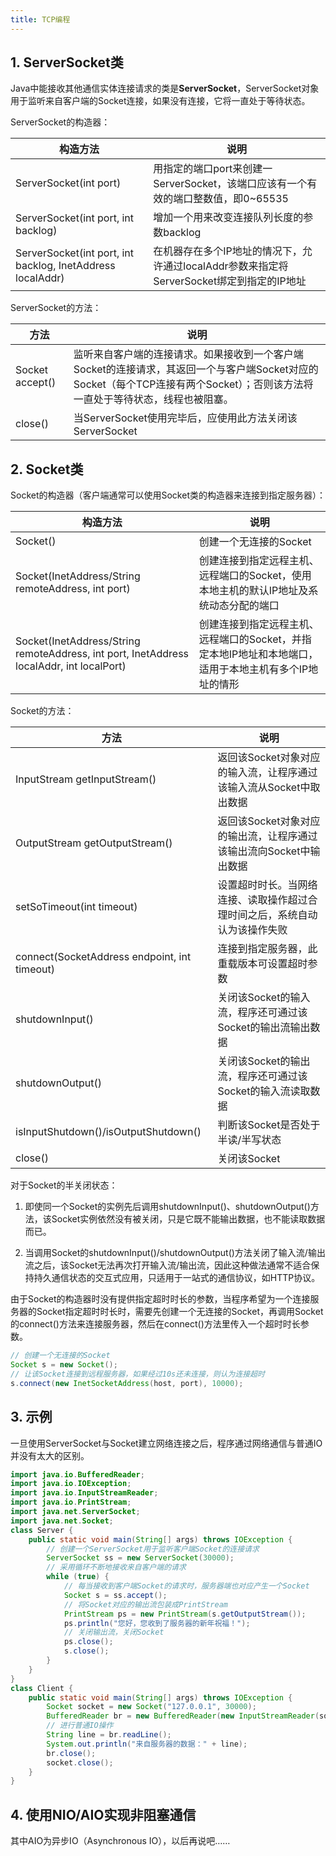 ```yaml
---
title: TCP编程
---
```


## 1. ServerSocket类

Java中能接收其他通信实体连接请求的类是**ServerSocket**，ServerSocket对象用于监听来自客户端的Socket连接，如果没有连接，它将一直处于等待状态。

ServerSocket的构造器：

| 构造方法                                                    | 说明                                                         |
| ----------------------------------------------------------- | ------------------------------------------------------------ |
| ServerSocket(int  port)                                     | 用指定的端口port来创建一ServerSocket，该端口应该有一个有效的端口整数值，即0~65535 |
| ServerSocket(int  port, int backlog)                        | 增加一个用来改变连接队列长度的参数backlog                    |
| ServerSocket(int  port, int backlog, InetAddress localAddr) | 在机器存在多个IP地址的情况下，允许通过localAddr参数来指定将ServerSocket绑定到指定的IP地址 |

ServerSocket的方法：

| 方法             | 说明                                                         |
| ---------------- | ------------------------------------------------------------ |
| Socket  accept() | 监听来自客户端的连接请求。如果接收到一个客户端Socket的连接请求，其返回一个与客户端Socket对应的Socket（每个TCP连接有两个Socket）；否则该方法将一直处于等待状态，线程也被阻塞。 |
| close()          | 当ServerSocket使用完毕后，应使用此方法关闭该ServerSocket     |

## 2. Socket类

Socket的构造器（客户端通常可以使用Socket类的构造器来连接到指定服务器）：

| 构造方法                                                     | 说明                                                         |
| ------------------------------------------------------------ | ------------------------------------------------------------ |
| Socket()                                                     | 创建一个无连接的Socket                                       |
| Socket(InetAddress/String  remoteAddress, int port)          | 创建连接到指定远程主机、远程端口的Socket，使用本地主机的默认IP地址及系统动态分配的端口 |
| Socket(InetAddress/String  remoteAddress, int port, InetAddress localAddr, int localPort) | 创建连接到指定远程主机、远程端口的Socket，并指定本地IP地址和本地端口，适用于本地主机有多个IP地址的情形 |

Socket的方法：

| 方法                                         | 说明                                                         |
| -------------------------------------------- | ------------------------------------------------------------ |
| InputStream  getInputStream()                | 返回该Socket对象对应的输入流，让程序通过该输入流从Socket中取出数据 |
| OutputStream  getOutputStream()              | 返回该Socket对象对应的输出流，让程序通过该输出流向Socket中输出数据 |
| setSoTimeout(int  timeout)                   | 设置超时时长。当网络连接、读取操作超过合理时间之后，系统自动认为该操作失败 |
| connect(SocketAddress endpoint, int timeout) | 连接到指定服务器，此重载版本可设置超时参数                   |
| shutdownInput()                              | 关闭该Socket的输入流，程序还可通过该Socket的输出流输出数据   |
| shutdownOutput()                             | 关闭该Socket的输出流，程序还可通过该Socket的输入流读取数据   |
| isInputShutdown()/isOutputShutdown()         | 判断该Socket是否处于半读/半写状态                            |
| close()                                      | 关闭该Socket                                                 |

对于Socket的半关闭状态：

1. 即使同一个Socket的实例先后调用shutdownInput()、shutdownOutput()方法，该Socket实例依然没有被关闭，只是它既不能输出数据，也不能读取数据而已。

2. 当调用Socket的shutdownInput()/shutdownOutput()方法关闭了输入流/输出流之后，该Socket无法再次打开输入流/输出流，因此这种做法通常不适合保持持久通信状态的交互式应用，只适用于一站式的通信协议，如HTTP协议。

由于Socket的构造器时没有提供指定超时时长的参数，当程序希望为一个连接服务器的Socket指定超时时长时，需要先创建一个无连接的Socket，再调用Socket的connect()方法来连接服务器，然后在connect()方法里传入一个超时时长参数。

```java
// 创建一个无连接的Socket
Socket s = new Socket();
// 让该Socket连接到远程服务器，如果经过10s还未连接，则认为连接超时
s.connect(new InetSocketAddress(host, port), 10000);
```

## 3. 示例

一旦使用ServerSocket与Socket建立网络连接之后，程序通过网络通信与普通IO并没有太大的区别。

```java
import java.io.BufferedReader;
import java.io.IOException;
import java.io.InputStreamReader;
import java.io.PrintStream;
import java.net.ServerSocket;
import java.net.Socket;
class Server {
    public static void main(String[] args) throws IOException {
        // 创建一个ServerSocket用于监听客户端Socket的连接请求
        ServerSocket ss = new ServerSocket(30000);
        // 采用循环不断地接收来自客户端的请求
        while (true) {
            // 每当接收到客户端Socket的请求时，服务器端也对应产生一个Socket
            Socket s = ss.accept();
            // 将Socket对应的输出流包装成PrintStream
            PrintStream ps = new PrintStream(s.getOutputStream());
            ps.println("您好，您收到了服务器的新年祝福！");
            // 关闭输出流，关闭Socket
            ps.close();
            s.close();
        }
    }
}
class Client {
    public static void main(String[] args) throws IOException {
        Socket socket = new Socket("127.0.0.1", 30000);
        BufferedReader br = new BufferedReader(new InputStreamReader(socket.getInputStream()));
        // 进行普通IO操作
        String line = br.readLine();
        System.out.println("来自服务器的数据：" + line);
        br.close();
        socket.close();
    }
}
```

## 4. 使用NIO/AIO实现非阻塞通信

其中AIO为异步IO（Asynchronous IO），以后再说吧……

